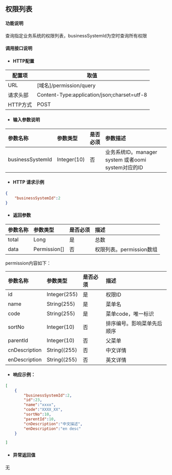 ## 权限列表

#### 功能说明

查询指定业务系统的权限列表，businessSystemId为空时查询所有权限

#### 调用接口说明

* #### HTTP配置

| 配置项 | 取值 |
| --- | --- |
| URL | \[域名\]/permission/query|
| 请求头部 | Content-Type:application/json;charset=utf-8 |
| HTTP方式 | POST|

* #### 输入参数说明

| 参数名称 | 参数类型 | 是否必须 | 参数描述 |
| :--- | :--- | :--- | :--- |
| businessSystemId| Integer\(10\) | 否 | 业务系统ID。manager system 或者oomi system对应的ID|


* #### HTTP 请求示例
```json
{
    "businessSystemId":2
}
```

* #### 返回参数

| 参数名称 | 参数类型 | 是否必须 | 描述 |
| :--- | :--- | :--- | :--- |
| total| Long| 是 | 总数|
|data|Permission[]|否|权限列表。permission数组|

permission内容如下：

| 参数名称 | 参数类型 | 是否必须 | 描述 |
| :--- | :--- | :--- | :--- |
| id | Integer\(255\) | 是 | 权限ID|
|name |String\(255\) | 是 | 菜单名|
| code| String\(255\)| 是 | 菜单code，唯一标识|
| sortNo|Integer\(10\) | 否 | 排序编号。影响菜单先后顺序|
| parentId| Integer(10)| 否 | 父菜单|
| cnDescription|String\((255\) | 否 | 中文详情|
| enDescription| String\((255\)| 否 | 英文详情|



* #### 响应示例：

```json
[
    {
        "businessSystemId":2,
        "id":23,
        "name":"xxxx",
        "code":"XXXX_XX",
        "sortNo":10,
        "parentId":10,
        "cnDescription":"中文描述",
        "enDescription":"en desc"
    }

]
```

* #### 异常返回值

无



